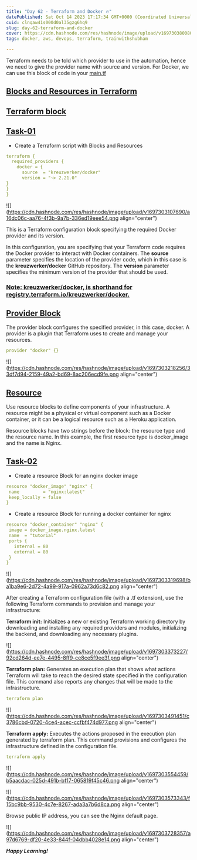```yaml
---
title: "Day 62 - Terraform and Docker 🔥"
datePublished: Sat Oct 14 2023 17:17:34 GMT+0000 (Coordinated Universal Time)
cuid: clnqaw41s000d0al35gzg6hq9
slug: day-62-terraform-and-docker
cover: https://cdn.hashnode.com/res/hashnode/image/upload/v1697303800802/d646234d-8ab5-406f-a53b-5fb189640d28.png
tags: docker, aws, devops, terraform, trainwithshubham

---
```


Terraform needs to be told which provider to use in the automation, hence we need to give the provider name with source and version. For Docker, we can use this block of code in your [main.tf](http://main.tf)

## [Blocks and Resources in Terraform](https://github.com/LondheShubham153/90DaysOfDevOps/blob/master/2023/day62/README.md#blocks-and-resources-in-terraform)

## [Terraform block](https://github.com/LondheShubham153/90DaysOfDevOps/blob/master/2023/day62/README.md#terraform-block)

## [Task-01](https://github.com/LondheShubham153/90DaysOfDevOps/blob/master/2023/day62/README.md#task-01)

* Create a Terraform script with Blocks and Resources
    

```yaml
terraform {
  required_providers {
    docker = {
      source  = "kreuzwerker/docker"
      version = "~> 2.21.0"
}
}
}
```

![](https://cdn.hashnode.com/res/hashnode/image/upload/v1697303107690/a16dc06c-aa76-4f3b-9a7b-336ed19eee54.png align="center")

This is a Terraform configuration block specifying the required Docker provider and its version.

In this configuration, you are specifying that your Terraform code requires the Docker provider to interact with Docker containers. The **source** parameter specifies the location of the provider code, which in this case is the **kreuzwerker/docker** GitHub repository. The **version** parameter specifies the minimum version of the provider that should be used.

### [Note: kreuzwerker/docker, is shorthand for](https://github.com/LondheShubham153/90DaysOfDevOps/blob/master/2023/day62/README.md#note-kreuzwerkerdocker-is-shorthand-for-registryterraformiokreuzwerkerdocker) [registry.terraform.io/kreuzwerker/docker](http://registry.terraform.io/kreuzwerker/docker)[.](https://github.com/LondheShubham153/90DaysOfDevOps/blob/master/2023/day62/README.md#note-kreuzwerkerdocker-is-shorthand-for-registryterraformiokreuzwerkerdocker)

## [Provider Block](https://github.com/LondheShubham153/90DaysOfDevOps/blob/master/2023/day62/README.md#provider-block)

The provider block configures the specified provider, in this case, docker. A provider is a plugin that Terraform uses to create and manage your resources.

```yaml
provider "docker" {}
```

![](https://cdn.hashnode.com/res/hashnode/image/upload/v1697303218256/33df7d94-2159-49a2-bd69-8ac206ecd9fe.png align="center")

## [Resource](https://github.com/LondheShubham153/90DaysOfDevOps/blob/master/2023/day62/README.md#resource)

Use resource blocks to define components of your infrastructure. A resource might be a physical or virtual component such as a Docker container, or it can be a logical resource such as a Heroku application.

Resource blocks have two strings before the block: the resource type and the resource name. In this example, the first resource type is docker\_image and the name is Nginx.

## [Task-02](https://github.com/LondheShubham153/90DaysOfDevOps/blob/master/2023/day62/README.md#task-02)

* Create a resource Block for an nginx docker image
    

```yaml
resource "docker_image" "nginx" {
 name         = "nginx:latest"
 keep_locally = false
}
```

* Create a resource Block for running a docker container for nginx
    

```yaml
resource "docker_container" "nginx" {
 image = docker_image.nginx.latest
 name  = "tutorial"
 ports {
   internal = 80
   external = 80
 }
}
```

![](https://cdn.hashnode.com/res/hashnode/image/upload/v1697303319698/ba1ba9e6-2d72-4a99-917a-0962a73d6c82.png align="center")

After creating a Terraform configuration file (with a .tf extension), use the following Terraform commands to provision and manage your infrastructure:

**Terraform init:** Initializes a new or existing Terraform working directory by downloading and installing any required providers and modules, initializing the backend, and downloading any necessary plugins.

![](https://cdn.hashnode.com/res/hashnode/image/upload/v1697303373227/92cd264d-ee7e-4495-8ff9-ce8ce5f9ee3f.png align="center")

**Terraform plan:** Generates an execution plan that shows what actions Terraform will take to reach the desired state specified in the configuration file. This command also reports any changes that will be made to the infrastructure.

```yaml
terraform plan
```

![](https://cdn.hashnode.com/res/hashnode/image/upload/v1697303491451/c3786cbd-0720-4ce4-acec-ccfbf474d977.png align="center")

**Terraform apply:** Executes the actions proposed in the execution plan generated by terraform plan. This command provisions and configures the infrastructure defined in the configuration file.

```yaml
terraform apply
```

![](https://cdn.hashnode.com/res/hashnode/image/upload/v1697303554459/b5aacdac-025d-491b-bf17-065819f45c46.png align="center")

![](https://cdn.hashnode.com/res/hashnode/image/upload/v1697303573343/f15bc9bb-9530-4c7e-8267-ada3a7b6d8ca.png align="center")

Browse public IP address, you can see the Nginx default page.

![](https://cdn.hashnode.com/res/hashnode/image/upload/v1697303728357/a97d6769-df20-4e33-844f-04dbb4028e14.png align="center")

***Happy Learning!***